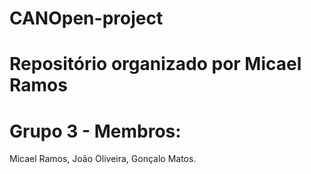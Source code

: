 # CANOpen-project
# Repositório organizado por Micael Ramos
# Grupo 3 - Membros:
  Micael Ramos,
  João Oliveira,
  Gonçalo Matos.
